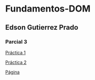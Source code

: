 # Fundamentos-DOM
 
## Edson Gutierrez Prado

### Parcial 3

[Práctica 1](dom.js)

[Práctica 2](dom.js)

[Página](https://edsongp723.github.io/Fundamentos-DOM/)
